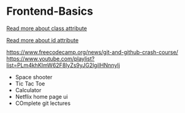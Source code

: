 # Frontend-Basics

[Read more about class attribute ](https://developer.mozilla.org/en-US/docs/Web/HTML/Global_attributes/class)

[Read more about id attribute](https://developer.mozilla.org/en-US/docs/Web/HTML/Global_attributes/id)


https://www.freecodecamp.org/news/git-and-github-crash-course/
https://www.youtube.com/playlist?list=PLm4khKImW62F8lyZs9yJG2lgiIHNnnyIj

- Space shooter
- Tic Tac Toe
- Calculator
- Netflix home page ui
- COmplete git lectures